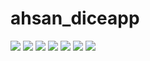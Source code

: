 # ahsan_diceapp
<img src="https://github.com/AhsanSeed/AhsanSaeed-003-/blob/main/ahsan_diceapp/SS/SS1.jpg">
<img src="https://github.com/AhsanSeed/AhsanSaeed-003-/blob/main/ahsan_diceapp/SS/SS2.jpg">
<img src="https://github.com/AhsanSeed/AhsanSaeed-003-/blob/main/ahsan_diceapp/SS/SS3.jpg">
<img src="https://github.com/AhsanSeed/AhsanSaeed-003-/blob/main/ahsan_diceapp/SS/SS4.jpg">
<img src="https://github.com/AhsanSeed/AhsanSaeed-003-/blob/main/ahsan_diceapp/SS/SS5.jpg">
<img src="https://github.com/AhsanSeed/AhsanSaeed-003-/blob/main/ahsan_diceapp/SS/SS6.jpg">
<img src="https://github.com/AhsanSeed/AhsanSaeed-003-/blob/main/ahsan_diceapp/SS/SS7.jpg">








